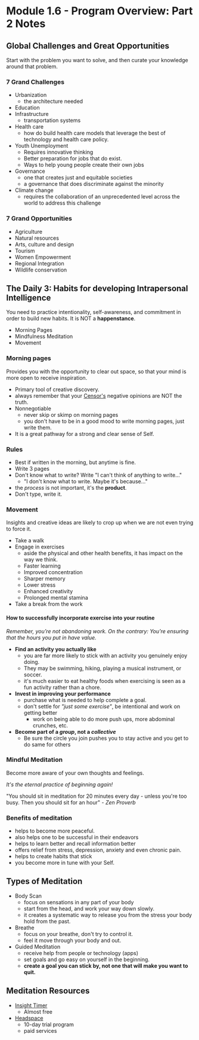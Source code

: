 # Module 1.6 - Program Overview: Part 2 Notes

## Global Challenges and Great Opportunities

Start with the problem you want to solve, and then curate your knowledge around that problem.

### 7 Grand Challenges

- Urbanization
  - the architecture needed
- Education
- Infrastructure
  - transportation systems
- Health care
  - how do build health care models that leverage the best of  technology and health care policy.
- Youth Unemployment
  - Requires innovative thinking
  - Better preparation for jobs that do exist.
  - Ways to help young people create their own jobs
- Governance
  - one that creates just and equitable societies
  - a governance that does discriminate against the minority
- Climate change
  - requires the collaboration of an unprecedented level across the world to address this challenge

### 7 Grand Opportunities

- Agriculture
- Natural resources
- Arts, culture and design
- Tourism
- Women Empowerment
- Regional Integration
- Wildlife conservation

## The Daily 3: Habits for developing Intrapersonal Intelligence

You need to practice intentionality, self-awareness, and commitment in order to build new habits. It is NOT a **happenstance**.

- Morning Pages
- Mindfulness Meditation
- Movement

### Morning pages

Provides you with the opportunity to clear out space, so that your mind is more open to receive inspiration.

- Primary tool of creative discovery.
- always remember that your [Censor's](https://www.wordnik.com/words/censor "One that condemns or censures.") negative opinions are NOT the truth.
- Nonnegotiable
  - never skip or skimp on morning pages
  - you don't have to be in a good mood to write morning pages, just write them.
- It is a great pathway for a strong and clear sense of Self.

### **Rules**

- Best if written in the morning, but anytime is fine.
- Write 3 pages
- Don't know what to write? Write "I can't think of anything to write..."
  - "I don't know what to write. Maybe it's because..."
- the *process* is not important, it's the **product**.
- Don't type, write it.

### Movement

Insights and creative ideas are likely to crop up when we are not even trying to force it.

- Take a walk
- Engage in exercises
  - aside the physical and other health benefits, it has impact on the way we think.
  - Faster learning
  - Improved concentration
  - Sharper memory
  - Lower stress
  - Enhanced creativity
  - Prolonged mental stamina
- Take a break from the work

#### **How to successfully incorporate exercise into your routine**

*Remember, you’re not abandoning work. On the contrary:*
*You’re ensuring that the hours you put in have value.*

- **Find an activity you actually like**
  - you are far more likely to stick with an activity you genuinely enjoy doing.
  - They may be swimming, hiking, playing a musical instrument, or soccer.
  - it's much easier to eat healthy foods when exercising is seen as a fun activity rather than a chore.
- **Invest in improving your performance**
  - purchase what is needed to help complete a goal.
  - don't settle for *"just some exercise"*, be intentional and work on getting better
    - work on being able to do more push ups, more abdominal crunches, etc.
- **Become part of a *group*, not a *collective***
  - Be sure the circle you join pushes you to stay active and you get to do same for others

### Mindful Meditation

Become more aware of your own thoughts and feelings.

*It's the eternal practice of beginning again!*

"You should sit in meditation for 20 minutes every day - unless you're too busy. Then you should sit for an hour" *- Zen Proverb*

### Benefits of meditation

- helps to become more peaceful.
- also helps one to be successful in their endeavors
- helps to learn better and recall information better
- offers relief from stress, depression, anxiety and even chronic pain.
- helps to create habits that stick
- you become more in tune with your Self.

## Types of Meditation

- Body Scan
  - focus on sensations in any part of your body
  - start from the head, and work your way down slowly.
  - it creates a systematic way to release you from the stress your body hold from the past.
- Breathe
  - focus on your breathe, don't try to control it.
  - feel it move through your body and out.
- Guided Meditation
  - receive help from people or technology (apps)
  - set goals and go easy on yourself in the beginning.
  - **create a goal you can stick by, not one that will make you want to quit.**

## Meditation Resources

- [Insight Timer](https://insighttimer.com/)
  - Almost free
- [Headspace](https://www.headspace.com/)
  - 10-day trial program
  - paid services
